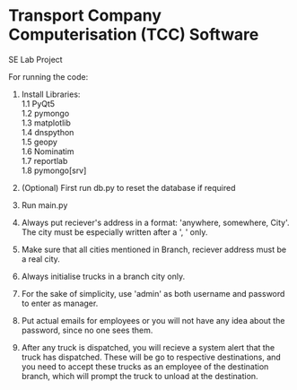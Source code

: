 # Transport Company Computerisation (TCC) Software
SE Lab Project

For running the code:

1. Install Libraries:\
    1.1 PyQt5\
    1.2 pymongo\
    1.3 matplotlib\
    1.4 dnspython\
    1.5 geopy\
    1.6 Nominatim\
    1.7 reportlab\
    1.8 pymongo[srv]

2. (Optional) First run db.py to reset the database if required

3. Run main.py

4. Always put reciever's address in a format: 'anywhere, somewhere, City'. The city must be especially written after a ', ' only.

5. Make sure that all cities mentioned in Branch, reciever address must be a real city.

6. Always initialise trucks in a branch city only.

7. For the sake of simplicity, use 'admin' as both username and password to enter as manager.

8. Put actual emails for employees or you will not have any idea about the password, since no one sees them.

9. After any truck is dispatched, you will recieve a system alert that the truck has dispatched. These will be go to respective destinations, and you need to accept these trucks as an employee of the destination branch, which will prompt the truck to unload at the destination.